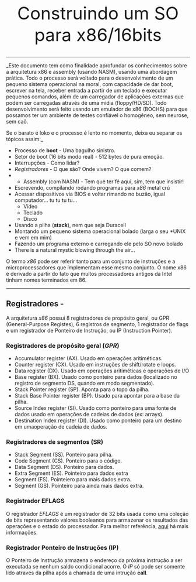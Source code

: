 <p align="center">
<font size="14">Construindo um SO  para x86/16bits</font>
<br><br>
</p>

__________________________________




_Este documento tem como finalidade aprofundar os conhecimentos sobre a arquitetura x86 e assembly (usando NASM), usando uma abordagem prática. Todo o processo será voltado para o desenvolvimento de um pequeno sistema operacional na moral, com capacidade de dar boot, escrever na tela, receber entrada a partir de um teclado e executar pequenos comandos, além de um carregador de aplicações externas que podem ser carregadas através de uma midia (floppy/HD/SD). Todo desenvolvimento será feito usando um emulador de x86 (BOCHS) para que possamos ter um ambiente de testes confiável o homogêneo, sem neurose, sem caô.

Se o barato é loko e o processo é lento no momento, deixa eu separar os tópicos assim:_

* Processo de __boot__ - Uma bagulho sinistro.
* Setor de boot (16 bits modo real) - 512 bytes de pura emoção.
* Interrupções - Como lidar?
* _Registradores_ - O que são? Onde vivem? O que comem?
* * Assembly (com NASM) - Tem que ter fé aqui, sim, tem que insistir!
* Escrevendo, compilando rodando programas para _x86_ metal crú
* Acessar dispositivos via BIOS e voltar rimando no buzão, igual computador... tu tu tu tu...
  * Vídeo
  * Teclado
  * Disco
* Usando a pilha (__stack__), nem que seja Duracell
* Montando um pequeno sistema operacional bolado (larga o seu *UNIX e vem em mim)
* Fazendo um programa externo e carregando ele pelo SO novo bolado
* There is a natural mystic blowing through the air...

O termo _x86_ pode ser referir tanto para um conjunto de instruções e a microprocessadores que implementam esse mesmo conjunto. O nome x86 é derivado a partir do fato que muitos processadores antigos da Intel tinham nomes terminados em 86.
__________________________________

## __Registradores__ - 

A arquitetura _x86_ possui 8 registradores de propósito geral, ou GPR (General-Purpose Registes), 6 registros de segmento, 1 registrador de flags e um registrador de Ponteiro de Instrução, ou IP (Instruction Pointer).

###  Registradores de propósito geral (_GPR_)
* Accumulator register (AX). Usado em operações aritiméticas.
* Counter register (CX). Usado em instruções de shift/rotate e loops.
* Data register (DX). Usado em operações aritiméticas e operações de I/O
* Base register (BX). Usado como ponteiro para dados (localizado no registro de segmento DS, quando em modo segmentado).
* Stack Pointer register (SP). Aponta para o topo da pilha.
* Stack Base Pointer register (BP). Usado para apontar para a base da pilha.
* Source Index register (SI). Usado como ponteiro para uma fonte de dados usado em operações de cadeias de dados (ex: arrays).
* Destination Index register (DI). Usado como ponteiro para um destino em umaoperação de cadeia de dados.

### Registradores de segmentos (SR)

* Stack Segment (SS). Ponteiro para pilha.
* Code Segment (CS). Ponteiro para o código.
* Data Segment (DS). Ponteiro para dados.
* Extra Segment (ES). Pointeiro para dados extra
* Segment (FS). Pointeiero para mais dados extra.
* Segment (GS). Pointeiro para ainda mais dados extra.


###  Registrador EFLAGS

O registrador _EFLAGS_ é um registrador de 32 bits usada como uma coleção de bits representando valores booleanos para armazenar os resultados das operações e o estado do processador. Para melhor referência, [aqui](https://en.wikibooks.org/wiki/X86_Assembly/X86_Architecture#EFLAGS_Register) há mais informações.


###  Registrador Ponteiro de Instruções (IP)

O Ponteiro de Instrução armazena o endereço da próxima instrução a ser executada se nenhum saldo condicional acorre. O _IP_ só pode ser somente lido através da pilha após a chamada de uma intrução __call__.
